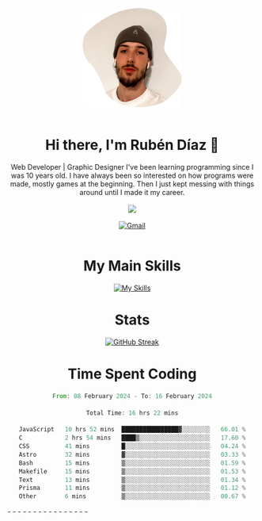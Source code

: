 <div align="center">
	<img height=200 width=200 src="./.img/yo_github_pfp.png" alt="Rubén Díaz" width=200/><br><br>
	
	
 # Hi there, I'm Rubén Díaz 👋

  Web Developer | Graphic Designer
  I've been learning programming since I was 10 years old. I have always been so interested on how programs were made, mostly games at the beginning. Then I just kept messing with things around until I made it my career.
  <br>
  <br>
  <a href="https://www.github.com/rubendiazzz" target="_blank" rel="noreferrer"><img
src="https://img.shields.io/github/followers/rubendiazzz?logo=github&style=for-the-badge&color=red" /></a>


  <a href="mailto:rubendfraga@gmail.com">![Gmail](https://img.shields.io/badge/Gmail-D14836?style=for-the-badge&logo=gmail&logoColor=white)</a><br><br>

  # My Main Skills
  [![My Skills](https://skillicons.dev/icons?i=js,html,css,tailwind,c,cpp,cs,react,nextjs,astro,mysql,mongo)](https://skillicons.dev)

  # Stats
  [![GitHub Streak](https://streak-stats.demolab.com?user=rubendiazzz&theme=nord&hide_border=true&border_radius=80&background=45%2C1E2945%2C000000)](https://git.io/streak-stats)


# Time Spent Coding
<!--START_SECTION:waka-->

```rust
From: 08 February 2024 - To: 16 February 2024

Total Time: 16 hrs 22 mins

JavaScript   10 hrs 52 mins  ████████████████▓░░░░░░░░   66.01 %
C            2 hrs 54 mins   ████▒░░░░░░░░░░░░░░░░░░░░   17.60 %
CSS          41 mins         █░░░░░░░░░░░░░░░░░░░░░░░░   04.24 %
Astro        32 mins         ▓░░░░░░░░░░░░░░░░░░░░░░░░   03.33 %
Bash         15 mins         ▒░░░░░░░░░░░░░░░░░░░░░░░░   01.59 %
Makefile     15 mins         ▒░░░░░░░░░░░░░░░░░░░░░░░░   01.53 %
Text         13 mins         ▒░░░░░░░░░░░░░░░░░░░░░░░░   01.34 %
Prisma       11 mins         ▒░░░░░░░░░░░░░░░░░░░░░░░░   01.12 %
Other        6 mins          ▒░░░░░░░░░░░░░░░░░░░░░░░░   00.67 %
```

<!--END_SECTION:waka-->
</div>
-
-
-
-
-
-
-
-
-
-
-
-
-
-
-
-
